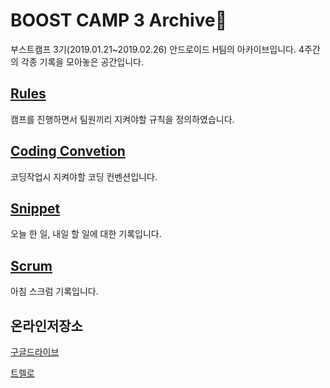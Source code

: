 
# BOOST CAMP 3 Archive:rocket:

부스트캠프 3기(2019.01.21~2019.02.26) 안드로이드 H팀의 아카이브입니다. 4주간의 각종 기록을 모아놓은 공간입니다.



## [Rules](https://github.com/huhsay/boostcamp3_archive/blob/master/rules.md)

캠프를 진행하면서 팀원끼리 지켜야할 규칙을 정의하였습니다.



## [Coding Convetion](https://github.com/huhsay/boostcamp3_archive/blob/master/codingConvention.md)

코딩작업시 지켜야할 코딩 컨벤션입니다.



## [Snippet](https://github.com/huhsay/boostcamp3_archive/blob/master/snippet.md)

오늘 한 일, 내일 할 일에 대한 기록입니다.



## [Scrum](https://github.com/huhsay/boostcamp3_archive/blob/master/scrum.md)

아침 스크럼 기록입니다.



## 온라인저장소

[구글드라이브](https://drive.google.com/open?id=1JS9bZnT89KKW8Z1ORy2EOlQM2xTkZMT9)

[트렐로](https://trello.com/boostcamp3)


